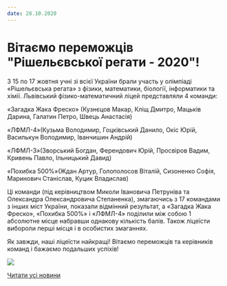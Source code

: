 ```yaml
---
date: 28.10.2020
---
```

# Вітаємо переможців &quot;Рішельєвської регати - 2020&quot;!

З 15 по 17 жовтня учні зі всієї України брали участь у олімпіаді «Рішельєвська регата» з фізики, математики, біології, інформатики та хімії. Львівський фізико-математичний ліцей представляли 4 команди:

«Загадка Жака Фреско» (Кузнєцов Макар, Кліщ Дмитро, Мацьків Дарина, Галатин Петро, Швець Анастасія)

«ЛФМЛ-4»(Кузьма Володимир, Гоцківський Данило, Окіс Юрій, Василькун Володимир, Іванчишин Андрій)

«ЛФМЛ-3»(Зворський Богдан, Ферендович Юрій, Просвіров Вадим, Кривень Павло, Ільницький Давид)

«Похибка 500%»(Ждан Артур, Голополосов Віталій, Сизоненко Софія, Маринович Станіслав, Куцик Владислав)

Ці команди (під керівництвом Миколи Івановича Петруніва та Олександра Олександровича Степаненка), змагаючись з 17 командами з інших міст України, показали відмінний результат, а «3агадка Жака Фреско», «Похибка 500%» і «ЛФМЛ-4» поділили між собою 1 абсолютне місце набравши однакову кількість балів. Також ліцеїсти вибороли перші місця і в особистих змаганнях.

Як завжди, наші ліцеїсти найкращі! Вітаємо переможців та керівників команд і бажаємо подальших успіхів!

![](/images/blog/вітаємо-переможців-рішельєвської-регати-2020/одеса2.jpg)

[Читати усі новини](/news)
